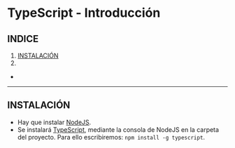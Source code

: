 TypeScript - Introducción
=========================
INDICE
------
1. [INSTALACIÓN](#instalación)
2. 
* 

----------------------------------

INSTALACIÓN
-----------
* Hay que instalar [NodeJS](https://nodejs.org/es/).
* Se instalará [TypeScript](https://www.typescriptlang.org/), mediante la consola de NodeJS en la carpeta del proyecto. Para ello escribiremos: `npm install -g typescript`.
